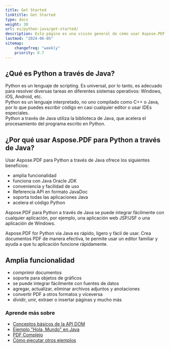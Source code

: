 ```yaml
---
title: Get Started  
linktitle: Get Started  
type: docs  
weight: 30  
url: es/python-java/get-started/  
description: Esta página es una visión general de cómo usar Aspose.PDF para Python a través de Java para crear y editar un documento PDF  
lastmod: "2024-06-05"  
sitemap:  
    changefreq: "weekly"  
    priority: 0.7  
---
```

## ¿Qué es Python a través de Java?

Python es un lenguaje de scripting. Es universal, por lo tanto, es adecuado para resolver diversas tareas en diferentes sistemas operativos: Windows, iOS, Android, etc.  
Python es un lenguaje interpretado, no uno compilado como C++ o Java, por lo que puedes escribir código en casi cualquier editor o usar IDEs especiales.  
Python a través de Java utiliza la biblioteca de Java, que acelera el procesamiento del programa escrito en Python.

## ¿Por qué usar Aspose.PDF para Python a través de Java?

Usar Aspose.PDF para Python a través de Java ofrece los siguientes beneficios:

- amplia funcionalidad  
- funciona con Java Oracle JDK  
- conveniencia y facilidad de uso  
- Referencia API en formato JavaDoc  
- soporta todas las aplicaciones Java  
- acelera el código Python  

Aspose.PDF para Python a través de Java se puede integrar fácilmente con cualquier aplicación, por ejemplo, una aplicación web JSP/JSF o una aplicación de Windows.

Aspose.PDF for Python via Java es rápido, ligero y fácil de usar. Crea documentos PDF de manera efectiva, te permite usar un editor familiar y ayuda a que tu aplicación funcione rápidamente.

## Amplia funcionalidad

- comprimir documentos
- soporte para objetos de gráficos
- se puede integrar fácilmente con fuentes de datos
- agregar, actualizar, eliminar archivos adjuntos y anotaciones
- convertir PDF a otros formatos y viceversa
- dividir, unir, extraer o insertar páginas y mucho más

### Aprende más sobre

- [Conceptos básicos de la API DOM](/pdf/python-java/basics-of-dom-api/)
- [Ejemplo "Hola, Mundo" en Java](/pdf/python-java/hello-world-example/)
- [PDF Complejo](/pdf/python-java/complex-pdf-example/)
- [Cómo ejecutar otros ejemplos](/pdf/python-java/how-to-run-other-examples/)